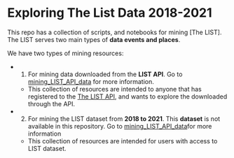 # Exploring The List Data 2018-2021

This repo has a collection of scripts, and notebooks for mining [The LIST]. The LIST serves two main types of **data events and places**. 

We have two types of mining resources:

- 1. For mining data downloaded from the **LIST API**. Go to [mining_LIST_API_data](./mining_LIST_API_data) for more information.
	- This collection of resources are intended to anyone that has registered to the [The LIST API](https://api.list.co.uk/), and wants to explore the downloaded through the API.

- 2. For mining the LIST dataset from **2018 to 2021**. This **dataset** is not available in this repository. Go to [mining_LIST_API_data](./mining_LIST_API_data)for more information
	- This collection of resources are intended for users with access to LIST dataset.

